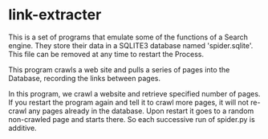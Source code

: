 # link-extracter

This is a set of programs that emulate some of the functions of a Search engine. They
store their data in a SQLITE3 database named &#39;spider.sqlite&#39;. This file can be removed at
any time to restart the Process.

This program crawls a web site and pulls a series of pages into the Database, recording
the links between pages.

In this program, we crawl a website and retrieve specified number of pages. If you
restart the program again and tell it to crawl more pages, it will not re-crawl any pages
already in the database. Upon restart it goes to a random non-crawled page and starts
there. So each successive run of spider.py is additive.
